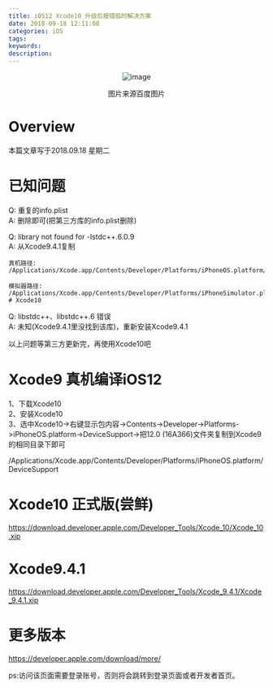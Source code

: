 ```yaml
---
title: iOS12 Xcode10 升级后报错临时解决方案
date: 2018-09-18 12:11:08
categories: iOS
tags:
keywords: 
description:
---
```


<div align=center>

![image](https://dingyue.nosdn.127.net/HJZuEuCFDQDkHTF=Y6EkDohLuH7BlDWGqjgC0byV6wfvd1520979271974.jpg)  

图片来源百度图片

</div>

# Overview
本篇文章写于2018.09.18 星期二

# 已知问题
Q: 重复的info.plist  
A: 删除即可(把第三方库的info.plist删除)  

<!-- more  -->

Q: library not found for -lstdc++.6.0.9  
A: 从Xcode9.4.1复制  

```
真机路径: 
/Applications/Xcode.app/Contents/Developer/Platforms/iPhoneOS.platform/Developer/SDKs/iPhoneOS.sdk/usr/lib/libstdc++  

模拟器路径: 
/Applications/Xcode.app/Contents/Developer/Platforms/iPhoneSimulator.platform/Developer/SDKs/iPhoneSimulator.sdk/usr/lib/libstdc++
# Xcode10
```

Q: libstdc++、libstdc++.6 错误  
A: 未知(Xcode9.4.1里没找到该库)，重新安装Xcode9.4.1

以上问题等第三方更新完，再使用Xcode10吧

# Xcode9 真机编译iOS12
1、下载Xcode10  
2、安装Xcode10  
3、选中Xcode10->右键显示包内容->Contents->Developer->Platforms->iPhoneOS.platform->DeviceSupport->把12.0 (16A366)文件夹复制到Xcode9的相同目录下即可  

/Applications/Xcode.app/Contents/Developer/Platforms/iPhoneOS.platform/DeviceSupport

# Xcode10 正式版(尝鲜)
https://download.developer.apple.com/Developer_Tools/Xcode_10/Xcode_10.xip

# Xcode9.4.1
https://download.developer.apple.com/Developer_Tools/Xcode_9.4.1/Xcode_9.4.1.xip

# 更多版本
https://developer.apple.com/download/more/  

ps:访问该页面需要登录账号，否则将会跳转到登录页面或者开发者首页。
